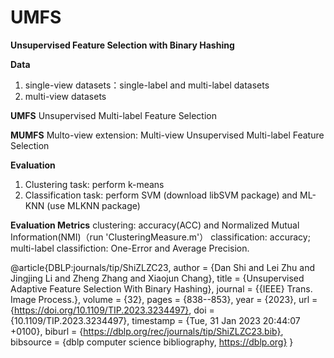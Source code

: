 # UMFS
**Unsupervised Feature Selection with Binary Hashing**

**Data**
1. single-view datasets：single-label and multi-label datasets
2. multi-view datasets

**UMFS**
Unsupervised Multi-label Feature Selection

**MUMFS**
Multo-view extension: Multi-view Unsupervised Multi-label Feature Selection

**Evaluation**
1. Clustering task: perform k-means
2. Classification task: perform SVM (download libSVM package) and ML-KNN (use MLKNN package)

**Evaluation Metrics**
clustering: accuracy(ACC) and Normalized Mutual Information(NMI)（run 'ClusteringMeasure.m'）
classification: accuracy; multi-label classifiction: One-Error and Average Precision.

@article{DBLP:journals/tip/ShiZLZC23,
  author       = {Dan Shi and
                  Lei Zhu and
                  Jingjing Li and
                  Zheng Zhang and
                  Xiaojun Chang},
  title        = {Unsupervised Adaptive Feature Selection With Binary Hashing},
  journal      = {{IEEE} Trans. Image Process.},
  volume       = {32},
  pages        = {838--853},
  year         = {2023},
  url          = {https://doi.org/10.1109/TIP.2023.3234497},
  doi          = {10.1109/TIP.2023.3234497},
  timestamp    = {Tue, 31 Jan 2023 20:44:07 +0100},
  biburl       = {https://dblp.org/rec/journals/tip/ShiZLZC23.bib},
  bibsource    = {dblp computer science bibliography, https://dblp.org}
}
